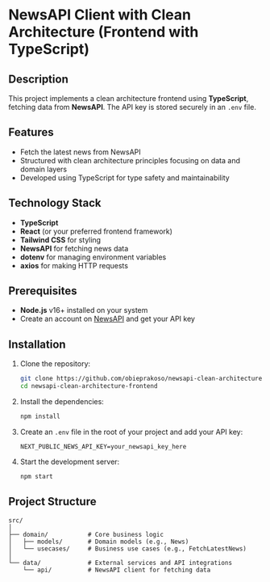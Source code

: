 # NewsAPI Client with Clean Architecture (Frontend with TypeScript)

## Description
This project implements a clean architecture frontend using **TypeScript**, fetching data from **NewsAPI**. The API key is stored securely in an `.env` file.

## Features
- Fetch the latest news from NewsAPI
- Structured with clean architecture principles focusing on data and domain layers
- Developed using TypeScript for type safety and maintainability

## Technology Stack
- **TypeScript**
- **React** (or your preferred frontend framework)
- **Tailwind CSS** for styling
- **NewsAPI** for fetching news data
- **dotenv** for managing environment variables
- **axios** for making HTTP requests

## Prerequisites
- **Node.js** v16+ installed on your system
- Create an account on [NewsAPI](https://newsapi.org/) and get your API key

## Installation

1. Clone the repository:
    ```bash
    git clone https://github.com/obieprakoso/newsapi-clean-architecture-frontend.git
    cd newsapi-clean-architecture-frontend
    ```

2. Install the dependencies:
    ```bash
    npm install
    ```

3. Create an `.env` file in the root of your project and add your API key:
    ```env
    NEXT_PUBLIC_NEWS_API_KEY=your_newsapi_key_here
    ```

4. Start the development server:
    ```bash
    npm start
    ```

## Project Structure

```plaintext
src/
│
├── domain/           # Core business logic
│   ├── models/       # Domain models (e.g., News)
│   └── usecases/     # Business use cases (e.g., FetchLatestNews)
│
└── data/             # External services and API integrations
    └── api/          # NewsAPI client for fetching data
